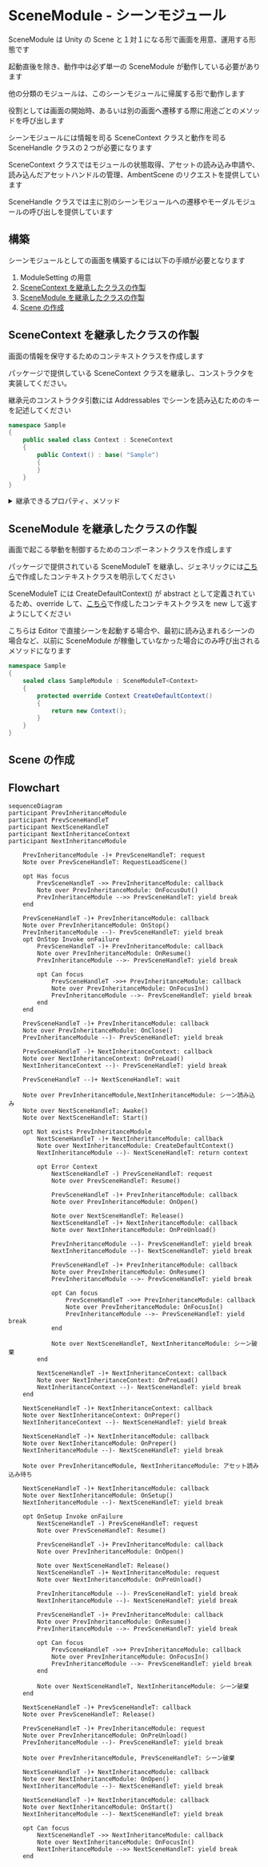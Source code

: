 # SceneModule - シーンモジュール

SceneModule は Unity の Scene と１対１になる形で画面を用意、運用する形態です

起動直後を除き、動作中は必ず単一の SceneModule が動作している必要があります

他の分類のモジュールは、このシーンモジュールに帰属する形で動作します

役割としては画面の開始時、あるいは別の画面へ遷移する際に用途ごとのメソッドを呼び出します

シーンモジュールには情報を司る SceneContext クラスと動作を司る SceneHandle クラスの２つが必要になります

SceneContext クラスではモジュールの状態取得、アセットの読み込み申請や、読み込んだアセットハンドルの管理、AmbentScene のリクエストを提供しています

SceneHandle クラスでは主に別のシーンモジュールへの遷移やモーダルモジュールの呼び出しを提供しています

## 構築

シーンモジュールとしての画面を構築するには以下の手順が必要となります

1. ModuleSetting の用意
1. [SceneContext を継承したクラスの作製](#scenecontext-を継承したクラスの作製)
1. [SceneModule を継承したクラスの作製](#scenemodule-を継承したクラスの作製)
1. [Scene の作成](#scene-の作成)

## SceneContext を継承したクラスの作製

画面の情報を保守するためのコンテキストクラスを作成します

パッケージで提供している SceneContext クラスを継承し、コンストラクタを実装してください。

継承元のコンストラクタ引数には Addressables でシーンを読み込むためのキーを記述してください

```SampleContext.cs
namespace Sample
{
	public sealed class Context : SceneContext
	{
		public Context() : base( "Sample")
		{
		}
	}
}
```

<details><summary>継承できるプロパティ、メソッド</summary>

## IsRestorableContext

RequestLoadScene() で別の SceneModule に進んだ後に、RequestBackScene() で元の SceneModule にコンテキストごと戻ってくることが出来ます

ただ、このプロパティで false が返される状態のコンテキストを使って RequestLoadScene() を呼び出した場合は RequestBackScene() で戻る対象と見做されなくなります

継承元では必ず true を返すので、戻る対象に含めたくない場合は override して false を返すようにしてください

## OnPreLoad

RequestLoadScene()、RequestReloadScene()、RequestBackScene() で別の SceneModuleへの遷移がリクエストされた際に、事前に必要となるアセットやAmbientModuleの読み込み申請ためのタイミングとして呼び出されます

アセットの読み込み申請には LoadAssetAsync() を、AmbientModule の読み込み申請には LoadAmbientSceneAsync() を使用してください。

## OnPrepare

SceneModule の読み込みが完了した状態で呼び出されます

ただし全てのアセットの読み込みが完了している保証はなく、直後にアセットの読み込み待ちが控えているため、最後のアセットの読み込みが行えるタイミングとなります

詳細な流れは [Flowchart](#flowchart) をご確認ください

</details>

## SceneModule を継承したクラスの作製

画面で起こる挙動を制御するためのコンポーネントクラスを作成します

パッケージで提供されている SceneModuleT を継承し、ジェネリックには[こちら](#scenecontext-を継承したクラスの作製)で作成したコンテキストクラスを明示してください

SceneModuleT には CreateDefaultContext() が abstract として定義されているため、override して、[こちら](#scenecontext-を継承したクラスの作製)で作成したコンテキストクラスを new して返すようにしてください

こちらは Editor で直接シーンを起動する場合や、最初に読み込まれるシーンの場合など、以前に SceneModule が稼働していなかった場合にのみ呼び出されるメソッドになります

```SampleModule.cs
namespace Sample
{
	sealed class SampleModule : SceneModuleT<Context>
	{
		protected override Context CreateDefaultContext()
		{
			return new Context();
		}
	}
}
```

## Scene の作成


## Flowchart

```mermaid
sequenceDiagram
participant PrevInheritanceModule
participant PrevSceneHandleT
participant NextSceneHandleT
participant NextInheritanceContext
participant NextInheritanceModule
	
	PrevInheritanceModule -)+ PrevSceneHandleT: request
	Note over PrevSceneHandleT: RequestLoadScene()
	
	opt Has focus
		PrevSceneHandleT ->> PrevInheritanceModule: callback
		Note over PrevInheritanceModule: OnFocusOut()
		PrevInheritanceModule -->> PrevSceneHandleT: yield break
	end
	
	PrevSceneHandleT -)+ PrevInheritanceModule: callback
	Note over PrevInheritanceModule: OnStop()
	PrevInheritanceModule --)- PrevSceneHandleT: yield break
	opt OnStop Invoke onFailure
		PrevSceneHandleT -)+ PrevInheritanceModule: callback
		Note over PrevInheritanceModule: OnResume()
		PrevInheritanceModule -->- PrevSceneHandleT: yield break
		
		opt Can focus
			PrevSceneHandleT ->>+ PrevInheritanceModule: callback
			Note over PrevInheritanceModule: OnFocusIn()
			PrevInheritanceModule -->- PrevSceneHandleT: yield break
		end
	end
	
	PrevSceneHandleT -)+ PrevInheritanceModule: callback
	Note over PrevInheritanceModule: OnClose()
	PrevInheritanceModule --)- PrevSceneHandleT: yield break
	
	PrevSceneHandleT -)+ NextInheritanceContext: callback
	Note over NextInheritanceContext: OnPreLoad()
	NextInheritanceContext --)- PrevSceneHandleT: yield break
	
	PrevSceneHandleT --)+ NextSceneHandleT: wait
	
	Note over PrevInheritanceModule,NextInheritanceModule: シーン読み込み
	Note over NextSceneHandleT: Awake()
	Note over NextSceneHandleT: Start()
	
	opt Not exists PrevInheritanceModule
		NextSceneHandleT -)+ NextInheritanceModule: callback
		Note over NextInheritanceModule: CreateDefaultContext()
		NextInheritanceModule --)- NextSceneHandleT: return context
		
		opt Error Context
			NextSceneHandleT -) PrevSceneHandleT: request
			Note over PrevSceneHandleT: Resume()
			
			PrevSceneHandleT -)+ PrevInheritanceModule: callback
			Note over PrevInheritanceModule: OnOpen()
			
			Note over NextSceneHandleT: Release()
			NextSceneHandleT -)+ NextInheritanceModule: callback
			Note over NextInheritanceModule: OnPreUnload()
			
			PrevInheritanceModule --)- PrevSceneHandleT: yield break
			NextInheritanceModule --)- NextSceneHandleT: yield break
			
			PrevSceneHandleT -)+ PrevInheritanceModule: callback
			Note over PrevInheritanceModule: OnResume()
			PrevInheritanceModule -->- PrevSceneHandleT: yield break
			
			opt Can focus
				PrevSceneHandleT ->>+ PrevInheritanceModule: callback
				Note over PrevInheritanceModule: OnFocusIn()
				PrevInheritanceModule -->- PrevSceneHandleT: yield break
			end
			
			Note over NextSceneHandleT, NextInheritanceModule: シーン破棄
		end
		
		NextSceneHandleT -)+ NextInheritanceContext: callback
		Note over NextInheritanceContext: OnPreLoad()
		NextInheritanceContext --)- NextSceneHandleT: yield break
	end
	
	NextSceneHandleT -)+ NextInheritanceContext: callback
	Note over NextInheritanceContext: OnPreper()
	NextInheritanceContext --)- NextSceneHandleT: yield break
	
	NextSceneHandleT -)+ NextInheritanceModule: callback
	Note over NextInheritanceModule: OnPreper()
	NextInheritanceModule --)- NextSceneHandleT: yield break
	
	Note over PrevInheritanceModule, NextInheritanceModule: アセット読み込み待ち
	
	NextSceneHandleT -)+ NextInheritanceModule: callback
	Note over NextInheritanceModule: OnSetup()
	NextInheritanceModule --)- NextSceneHandleT: yield break
	
	opt OnSetup Invoke onFailure
		NextSceneHandleT -) PrevSceneHandleT: request
		Note over PrevSceneHandleT: Resume()
		
		PrevSceneHandleT -)+ PrevInheritanceModule: callback
		Note over PrevInheritanceModule: OnOpen()
		
		Note over NextSceneHandleT: Release()
		NextSceneHandleT -)+ NextInheritanceModule: request
		Note over NextInheritanceModule: OnPreUnload()
		
		PrevInheritanceModule --)- PrevSceneHandleT: yield break
		NextInheritanceModule --)- NextSceneHandleT: yield break
		
		PrevSceneHandleT -)+ PrevInheritanceModule: callback
		Note over PrevInheritanceModule: OnResume()
		PrevInheritanceModule -->- PrevSceneHandleT: yield break
		
		opt Can focus
			PrevSceneHandleT ->>+ PrevInheritanceModule: callback
			Note over PrevInheritanceModule: OnFocusIn()
			PrevInheritanceModule -->- PrevSceneHandleT: yield break
		end
		
		Note over NextSceneHandleT, NextInheritanceModule: シーン破棄
	end
	
	NextSceneHandleT -)+ PrevSceneHandleT: callback
	Note over PrevSceneHandleT: Release()
	
	PrevSceneHandleT -)+ PrevInheritanceModule: request
	Note over PrevInheritanceModule: OnPreUnload()
	PrevInheritanceModule --)- PrevSceneHandleT: yield break
	
	Note over PrevInheritanceModule, PrevSceneHandleT: シーン破棄
	
	NextSceneHandleT -)+ NextInheritanceModule: callback
	Note over NextInheritanceModule: OnOpen()
	NextInheritanceModule --)- NextSceneHandleT: yield break
	
	NextSceneHandleT -)+ NextInheritanceModule: callback
	Note over NextInheritanceModule: OnStart()
	NextInheritanceModule --)- NextSceneHandleT: yield break
	
	opt Can focus
		NextSceneHandleT ->> NextInheritanceModule: callback
		Note over NextInheritanceModule: OnFocusIn()
		NextInheritanceModule -->> NextSceneHandleT: yield break
	end
	
```



